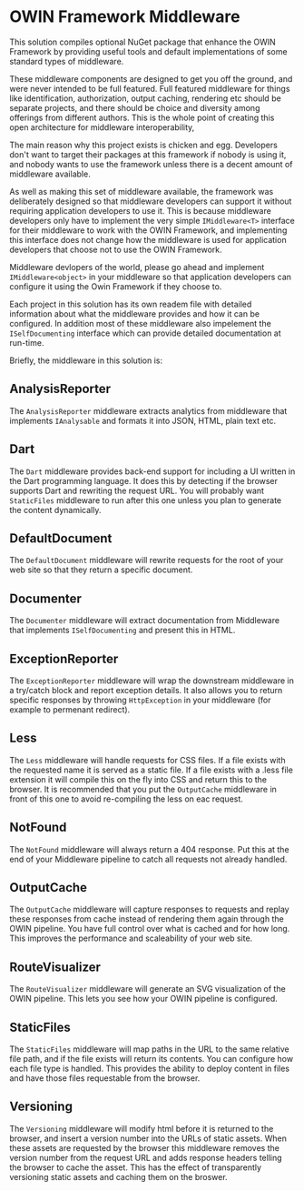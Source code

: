 # OWIN Framework Middleware

This solution compiles optional NuGet package that enhance the OWIN Framework
by providing useful tools and default implementations of some standard types
of middleware.

These middleware components are designed to get you off the ground, and were
never intended to be full featured. Full featured middleware for things like
identification, authorization, output caching, rendering etc should be
separate projects, and there should be choice and diversity among offerings
from different authors. This is the whole point of creating this open architecture
for middleware interoperability,

The main reason why this project exists is chicken and egg. Developers don't
want to target their packages at this framework if nobody is using it, and 
nobody wants to use the framework unless there is a decent amount of middleware
available.

As well as making this set of middleware available, the framework was deliberately
designed so that middleware developers can support it without requiring
application developers to use it. This is because middleware developers only
have to implement the very simple `IMiddleware<T>` interface for their middleware
to work with the OWIN Framework, and implementing this interface does not
change how the middleware is used for application developers that choose not
to use the OWIN Framework.

Middleware devlopers of the world, please go ahead and implement `IMiddleware<object>`
in your middleware so that application developers can configure it using the Owin
Framework if they choose to.

Each project in this solution has its own readem file with detailed information
about what the middleware provides and how it can be configured. In addition
most of these middleware also impelement the `ISelfDocumenting` interface which
can provide detailed documentation at run-time.

Briefly, the middleware in this solution is:

## AnalysisReporter
The `AnalysisReporter` middleware extracts analytics from middleware that implements `IAnalysable` and formats it into JSON, HTML, plain text etc.

## Dart
The `Dart` middleware provides back-end support for including a UI written in the Dart programming 
language. It does this by detecting if the browser supports Dart and rewriting the
request URL. You will probably want `StaticFiles` middleware to run after this one
unless you plan to generate the content dynamically.

## DefaultDocument
The `DefaultDocument` middleware will rewrite requests for the root of your web site so that they
return a specific document.

## Documenter
The `Documenter` middleware will extract documentation from Middleware that implements `ISelfDocumenting`
and present this in HTML.

## ExceptionReporter
The `ExceptionReporter` middleware will wrap the downstream middleware in a try/catch block and report
exception details. It also allows you to return specific responses by throwing 
`HttpException` in your middleware (for example to permenant redirect).

## Less
The `Less` middleware will handle requests for CSS files. If a file exists with the requested name it
is served as a static file. If a file exists with a .less file extension it will compile
this on the fly into CSS and return this to the browser. It is recommended that you
put the `OutputCache` middleware in front of this one to avoid re-compiling the less
on eac request.

## NotFound
The `NotFound` middleware will always return a 404 response. Put this at the end of your Middleware
pipeline to catch all requests not already handled.

## OutputCache
The `OutputCache` middleware will capture responses to requests and replay these responses from cache
instead of rendering them again through the OWIN pipeline. You have full control over
what is cached and for how long. This improves the performance and scaleability of your
web site.

## RouteVisualizer
The `RouteVisualizer` middleware will generate an SVG visualization of the OWIN pipeline. This lets
you see how your OWIN pipeline is configured.

## StaticFiles
The `StaticFiles` middleware will map paths in the URL to the same relative file path, and if the
file exists will return its contents. You can configure how each file type is handled.
This provides the ability to deploy content in files and have those files requestable
from the browser.

## Versioning
The `Versioning` middleware will modify html before it is returned to the browser, and insert a version
number into the URLs of static assets. When these assets are requested by the browser
this middleware removes the version number from the request URL and adds response
headers telling the browser to cache the asset. This has the effect of transparently
versioning static assets and caching them on the broswer.
